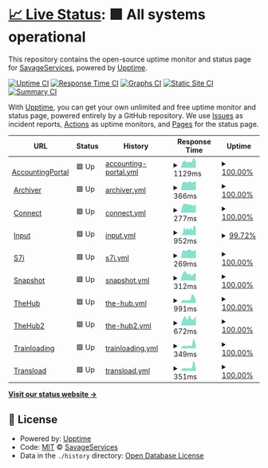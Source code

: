 # [📈 Live Status](https://status.savageservices.com): <!--live status--> **🟩 All systems operational**

This repository contains the open-source uptime monitor and status page for [SavageServices](https://status.savageservices.com), powered by [Upptime](https://github.com/upptime/upptime).

[![Uptime CI](https://github.com/SavageServices/status/workflows/Uptime%20CI/badge.svg)](https://github.com/upptime/upptime/actions?query=workflow%3A%22Uptime+CI%22)
[![Response Time CI](https://github.com/SavageServices/status/workflows/Response%20Time%20CI/badge.svg)](https://github.com/upptime/upptime/actions?query=workflow%3A%22Response+Time+CI%22)
[![Graphs CI](https://github.com/SavageServices/status/workflows/Graphs%20CI/badge.svg)](https://github.com/upptime/upptime/actions?query=workflow%3A%22Graphs+CI%22)
[![Static Site CI](https://github.com/SavageServices/status/workflows/Static%20Site%20CI/badge.svg)](https://github.com/upptime/upptime/actions?query=workflow%3A%22Static+Site+CI%22)
[![Summary CI](https://github.com/SavageServices/status/workflows/Summary%20CI/badge.svg)](https://github.com/upptime/upptime/actions?query=workflow%3A%22Summary+CI%22)

With [Upptime](https://upptime.js.org), you can get your own unlimited and free uptime monitor and status page, powered entirely by a GitHub repository. We use [Issues](https://github.com/SavageServices/status/issues) as incident reports, [Actions](https://github.com/SavageServices/status/actions) as uptime monitors, and [Pages](https://status.savageservices.com) for the status page.

<!--start: status pages-->
<!-- This summary is generated by Upptime (https://github.com/upptime/upptime) -->
<!-- Do not edit this manually, your changes will be overwritten -->
<!-- prettier-ignore -->
| URL | Status | History | Response Time | Uptime |
| --- | ------ | ------- | ------------- | ------ |
| <img alt="" src="https://favicons.githubusercontent.com/accounting.savageservices.com" height="13"> [AccountingPortal](https://accounting.savageservices.com/accountingPortal/) | 🟩 Up | [accounting-portal.yml](https://github.com/SavageServices/status/commits/HEAD/history/accounting-portal.yml) | <details><summary><img alt="Response time graph" src="./graphs/accounting-portal/response-time-week.png" height="20"> 1129ms</summary><br><a href="https://status.savageservices.com/history/accounting-portal"><img alt="Response time 1140" src="https://img.shields.io/endpoint?url=https%3A%2F%2Fraw.githubusercontent.com%2FSavageServices%2Fstatus%2FHEAD%2Fapi%2Faccounting-portal%2Fresponse-time.json"></a><br><a href="https://status.savageservices.com/history/accounting-portal"><img alt="24-hour response time 1062" src="https://img.shields.io/endpoint?url=https%3A%2F%2Fraw.githubusercontent.com%2FSavageServices%2Fstatus%2FHEAD%2Fapi%2Faccounting-portal%2Fresponse-time-day.json"></a><br><a href="https://status.savageservices.com/history/accounting-portal"><img alt="7-day response time 1129" src="https://img.shields.io/endpoint?url=https%3A%2F%2Fraw.githubusercontent.com%2FSavageServices%2Fstatus%2FHEAD%2Fapi%2Faccounting-portal%2Fresponse-time-week.json"></a><br><a href="https://status.savageservices.com/history/accounting-portal"><img alt="30-day response time 1145" src="https://img.shields.io/endpoint?url=https%3A%2F%2Fraw.githubusercontent.com%2FSavageServices%2Fstatus%2FHEAD%2Fapi%2Faccounting-portal%2Fresponse-time-month.json"></a><br><a href="https://status.savageservices.com/history/accounting-portal"><img alt="1-year response time 1140" src="https://img.shields.io/endpoint?url=https%3A%2F%2Fraw.githubusercontent.com%2FSavageServices%2Fstatus%2FHEAD%2Fapi%2Faccounting-portal%2Fresponse-time-year.json"></a></details> | <details><summary><a href="https://status.savageservices.com/history/accounting-portal">100.00%</a></summary><a href="https://status.savageservices.com/history/accounting-portal"><img alt="All-time uptime 100.00%" src="https://img.shields.io/endpoint?url=https%3A%2F%2Fraw.githubusercontent.com%2FSavageServices%2Fstatus%2FHEAD%2Fapi%2Faccounting-portal%2Fuptime.json"></a><br><a href="https://status.savageservices.com/history/accounting-portal"><img alt="24-hour uptime 100.00%" src="https://img.shields.io/endpoint?url=https%3A%2F%2Fraw.githubusercontent.com%2FSavageServices%2Fstatus%2FHEAD%2Fapi%2Faccounting-portal%2Fuptime-day.json"></a><br><a href="https://status.savageservices.com/history/accounting-portal"><img alt="7-day uptime 100.00%" src="https://img.shields.io/endpoint?url=https%3A%2F%2Fraw.githubusercontent.com%2FSavageServices%2Fstatus%2FHEAD%2Fapi%2Faccounting-portal%2Fuptime-week.json"></a><br><a href="https://status.savageservices.com/history/accounting-portal"><img alt="30-day uptime 100.00%" src="https://img.shields.io/endpoint?url=https%3A%2F%2Fraw.githubusercontent.com%2FSavageServices%2Fstatus%2FHEAD%2Fapi%2Faccounting-portal%2Fuptime-month.json"></a><br><a href="https://status.savageservices.com/history/accounting-portal"><img alt="1-year uptime 100.00%" src="https://img.shields.io/endpoint?url=https%3A%2F%2Fraw.githubusercontent.com%2FSavageServices%2Fstatus%2FHEAD%2Fapi%2Faccounting-portal%2Fuptime-year.json"></a></details>
| <img alt="" src="https://favicons.githubusercontent.com/archiver.savageservices.com" height="13"> [Archiver](https://archiver.savageservices.com/) | 🟩 Up | [archiver.yml](https://github.com/SavageServices/status/commits/HEAD/history/archiver.yml) | <details><summary><img alt="Response time graph" src="./graphs/archiver/response-time-week.png" height="20"> 366ms</summary><br><a href="https://status.savageservices.com/history/archiver"><img alt="Response time 380" src="https://img.shields.io/endpoint?url=https%3A%2F%2Fraw.githubusercontent.com%2FSavageServices%2Fstatus%2FHEAD%2Fapi%2Farchiver%2Fresponse-time.json"></a><br><a href="https://status.savageservices.com/history/archiver"><img alt="24-hour response time 414" src="https://img.shields.io/endpoint?url=https%3A%2F%2Fraw.githubusercontent.com%2FSavageServices%2Fstatus%2FHEAD%2Fapi%2Farchiver%2Fresponse-time-day.json"></a><br><a href="https://status.savageservices.com/history/archiver"><img alt="7-day response time 366" src="https://img.shields.io/endpoint?url=https%3A%2F%2Fraw.githubusercontent.com%2FSavageServices%2Fstatus%2FHEAD%2Fapi%2Farchiver%2Fresponse-time-week.json"></a><br><a href="https://status.savageservices.com/history/archiver"><img alt="30-day response time 374" src="https://img.shields.io/endpoint?url=https%3A%2F%2Fraw.githubusercontent.com%2FSavageServices%2Fstatus%2FHEAD%2Fapi%2Farchiver%2Fresponse-time-month.json"></a><br><a href="https://status.savageservices.com/history/archiver"><img alt="1-year response time 380" src="https://img.shields.io/endpoint?url=https%3A%2F%2Fraw.githubusercontent.com%2FSavageServices%2Fstatus%2FHEAD%2Fapi%2Farchiver%2Fresponse-time-year.json"></a></details> | <details><summary><a href="https://status.savageservices.com/history/archiver">100.00%</a></summary><a href="https://status.savageservices.com/history/archiver"><img alt="All-time uptime 100.00%" src="https://img.shields.io/endpoint?url=https%3A%2F%2Fraw.githubusercontent.com%2FSavageServices%2Fstatus%2FHEAD%2Fapi%2Farchiver%2Fuptime.json"></a><br><a href="https://status.savageservices.com/history/archiver"><img alt="24-hour uptime 100.00%" src="https://img.shields.io/endpoint?url=https%3A%2F%2Fraw.githubusercontent.com%2FSavageServices%2Fstatus%2FHEAD%2Fapi%2Farchiver%2Fuptime-day.json"></a><br><a href="https://status.savageservices.com/history/archiver"><img alt="7-day uptime 100.00%" src="https://img.shields.io/endpoint?url=https%3A%2F%2Fraw.githubusercontent.com%2FSavageServices%2Fstatus%2FHEAD%2Fapi%2Farchiver%2Fuptime-week.json"></a><br><a href="https://status.savageservices.com/history/archiver"><img alt="30-day uptime 100.00%" src="https://img.shields.io/endpoint?url=https%3A%2F%2Fraw.githubusercontent.com%2FSavageServices%2Fstatus%2FHEAD%2Fapi%2Farchiver%2Fuptime-month.json"></a><br><a href="https://status.savageservices.com/history/archiver"><img alt="1-year uptime 100.00%" src="https://img.shields.io/endpoint?url=https%3A%2F%2Fraw.githubusercontent.com%2FSavageServices%2Fstatus%2FHEAD%2Fapi%2Farchiver%2Fuptime-year.json"></a></details>
| <img alt="" src="https://favicons.githubusercontent.com/connect.savageservices.com" height="13"> [Connect](https://connect.savageservices.com) | 🟩 Up | [connect.yml](https://github.com/SavageServices/status/commits/HEAD/history/connect.yml) | <details><summary><img alt="Response time graph" src="./graphs/connect/response-time-week.png" height="20"> 277ms</summary><br><a href="https://status.savageservices.com/history/connect"><img alt="Response time 292" src="https://img.shields.io/endpoint?url=https%3A%2F%2Fraw.githubusercontent.com%2FSavageServices%2Fstatus%2FHEAD%2Fapi%2Fconnect%2Fresponse-time.json"></a><br><a href="https://status.savageservices.com/history/connect"><img alt="24-hour response time 291" src="https://img.shields.io/endpoint?url=https%3A%2F%2Fraw.githubusercontent.com%2FSavageServices%2Fstatus%2FHEAD%2Fapi%2Fconnect%2Fresponse-time-day.json"></a><br><a href="https://status.savageservices.com/history/connect"><img alt="7-day response time 277" src="https://img.shields.io/endpoint?url=https%3A%2F%2Fraw.githubusercontent.com%2FSavageServices%2Fstatus%2FHEAD%2Fapi%2Fconnect%2Fresponse-time-week.json"></a><br><a href="https://status.savageservices.com/history/connect"><img alt="30-day response time 288" src="https://img.shields.io/endpoint?url=https%3A%2F%2Fraw.githubusercontent.com%2FSavageServices%2Fstatus%2FHEAD%2Fapi%2Fconnect%2Fresponse-time-month.json"></a><br><a href="https://status.savageservices.com/history/connect"><img alt="1-year response time 292" src="https://img.shields.io/endpoint?url=https%3A%2F%2Fraw.githubusercontent.com%2FSavageServices%2Fstatus%2FHEAD%2Fapi%2Fconnect%2Fresponse-time-year.json"></a></details> | <details><summary><a href="https://status.savageservices.com/history/connect">100.00%</a></summary><a href="https://status.savageservices.com/history/connect"><img alt="All-time uptime 100.00%" src="https://img.shields.io/endpoint?url=https%3A%2F%2Fraw.githubusercontent.com%2FSavageServices%2Fstatus%2FHEAD%2Fapi%2Fconnect%2Fuptime.json"></a><br><a href="https://status.savageservices.com/history/connect"><img alt="24-hour uptime 100.00%" src="https://img.shields.io/endpoint?url=https%3A%2F%2Fraw.githubusercontent.com%2FSavageServices%2Fstatus%2FHEAD%2Fapi%2Fconnect%2Fuptime-day.json"></a><br><a href="https://status.savageservices.com/history/connect"><img alt="7-day uptime 100.00%" src="https://img.shields.io/endpoint?url=https%3A%2F%2Fraw.githubusercontent.com%2FSavageServices%2Fstatus%2FHEAD%2Fapi%2Fconnect%2Fuptime-week.json"></a><br><a href="https://status.savageservices.com/history/connect"><img alt="30-day uptime 100.00%" src="https://img.shields.io/endpoint?url=https%3A%2F%2Fraw.githubusercontent.com%2FSavageServices%2Fstatus%2FHEAD%2Fapi%2Fconnect%2Fuptime-month.json"></a><br><a href="https://status.savageservices.com/history/connect"><img alt="1-year uptime 100.00%" src="https://img.shields.io/endpoint?url=https%3A%2F%2Fraw.githubusercontent.com%2FSavageServices%2Fstatus%2FHEAD%2Fapi%2Fconnect%2Fuptime-year.json"></a></details>
| <img alt="" src="https://favicons.githubusercontent.com/input.savageservices.com" height="13"> [Input](https://input.savageservices.com) | 🟩 Up | [input.yml](https://github.com/SavageServices/status/commits/HEAD/history/input.yml) | <details><summary><img alt="Response time graph" src="./graphs/input/response-time-week.png" height="20"> 952ms</summary><br><a href="https://status.savageservices.com/history/input"><img alt="Response time 930" src="https://img.shields.io/endpoint?url=https%3A%2F%2Fraw.githubusercontent.com%2FSavageServices%2Fstatus%2FHEAD%2Fapi%2Finput%2Fresponse-time.json"></a><br><a href="https://status.savageservices.com/history/input"><img alt="24-hour response time 1145" src="https://img.shields.io/endpoint?url=https%3A%2F%2Fraw.githubusercontent.com%2FSavageServices%2Fstatus%2FHEAD%2Fapi%2Finput%2Fresponse-time-day.json"></a><br><a href="https://status.savageservices.com/history/input"><img alt="7-day response time 952" src="https://img.shields.io/endpoint?url=https%3A%2F%2Fraw.githubusercontent.com%2FSavageServices%2Fstatus%2FHEAD%2Fapi%2Finput%2Fresponse-time-week.json"></a><br><a href="https://status.savageservices.com/history/input"><img alt="30-day response time 1063" src="https://img.shields.io/endpoint?url=https%3A%2F%2Fraw.githubusercontent.com%2FSavageServices%2Fstatus%2FHEAD%2Fapi%2Finput%2Fresponse-time-month.json"></a><br><a href="https://status.savageservices.com/history/input"><img alt="1-year response time 930" src="https://img.shields.io/endpoint?url=https%3A%2F%2Fraw.githubusercontent.com%2FSavageServices%2Fstatus%2FHEAD%2Fapi%2Finput%2Fresponse-time-year.json"></a></details> | <details><summary><a href="https://status.savageservices.com/history/input">99.72%</a></summary><a href="https://status.savageservices.com/history/input"><img alt="All-time uptime 99.16%" src="https://img.shields.io/endpoint?url=https%3A%2F%2Fraw.githubusercontent.com%2FSavageServices%2Fstatus%2FHEAD%2Fapi%2Finput%2Fuptime.json"></a><br><a href="https://status.savageservices.com/history/input"><img alt="24-hour uptime 100.00%" src="https://img.shields.io/endpoint?url=https%3A%2F%2Fraw.githubusercontent.com%2FSavageServices%2Fstatus%2FHEAD%2Fapi%2Finput%2Fuptime-day.json"></a><br><a href="https://status.savageservices.com/history/input"><img alt="7-day uptime 99.72%" src="https://img.shields.io/endpoint?url=https%3A%2F%2Fraw.githubusercontent.com%2FSavageServices%2Fstatus%2FHEAD%2Fapi%2Finput%2Fuptime-week.json"></a><br><a href="https://status.savageservices.com/history/input"><img alt="30-day uptime 99.94%" src="https://img.shields.io/endpoint?url=https%3A%2F%2Fraw.githubusercontent.com%2FSavageServices%2Fstatus%2FHEAD%2Fapi%2Finput%2Fuptime-month.json"></a><br><a href="https://status.savageservices.com/history/input"><img alt="1-year uptime 99.16%" src="https://img.shields.io/endpoint?url=https%3A%2F%2Fraw.githubusercontent.com%2FSavageServices%2Fstatus%2FHEAD%2Fapi%2Finput%2Fuptime-year.json"></a></details>
| <img alt="" src="https://favicons.githubusercontent.com/s7i.savageservices.com" height="13"> [S7i](https://s7i.savageservices.com) | 🟩 Up | [s7i.yml](https://github.com/SavageServices/status/commits/HEAD/history/s7i.yml) | <details><summary><img alt="Response time graph" src="./graphs/s7i/response-time-week.png" height="20"> 269ms</summary><br><a href="https://status.savageservices.com/history/s7i"><img alt="Response time 289" src="https://img.shields.io/endpoint?url=https%3A%2F%2Fraw.githubusercontent.com%2FSavageServices%2Fstatus%2FHEAD%2Fapi%2Fs7i%2Fresponse-time.json"></a><br><a href="https://status.savageservices.com/history/s7i"><img alt="24-hour response time 290" src="https://img.shields.io/endpoint?url=https%3A%2F%2Fraw.githubusercontent.com%2FSavageServices%2Fstatus%2FHEAD%2Fapi%2Fs7i%2Fresponse-time-day.json"></a><br><a href="https://status.savageservices.com/history/s7i"><img alt="7-day response time 269" src="https://img.shields.io/endpoint?url=https%3A%2F%2Fraw.githubusercontent.com%2FSavageServices%2Fstatus%2FHEAD%2Fapi%2Fs7i%2Fresponse-time-week.json"></a><br><a href="https://status.savageservices.com/history/s7i"><img alt="30-day response time 293" src="https://img.shields.io/endpoint?url=https%3A%2F%2Fraw.githubusercontent.com%2FSavageServices%2Fstatus%2FHEAD%2Fapi%2Fs7i%2Fresponse-time-month.json"></a><br><a href="https://status.savageservices.com/history/s7i"><img alt="1-year response time 289" src="https://img.shields.io/endpoint?url=https%3A%2F%2Fraw.githubusercontent.com%2FSavageServices%2Fstatus%2FHEAD%2Fapi%2Fs7i%2Fresponse-time-year.json"></a></details> | <details><summary><a href="https://status.savageservices.com/history/s7i">100.00%</a></summary><a href="https://status.savageservices.com/history/s7i"><img alt="All-time uptime 100.00%" src="https://img.shields.io/endpoint?url=https%3A%2F%2Fraw.githubusercontent.com%2FSavageServices%2Fstatus%2FHEAD%2Fapi%2Fs7i%2Fuptime.json"></a><br><a href="https://status.savageservices.com/history/s7i"><img alt="24-hour uptime 100.00%" src="https://img.shields.io/endpoint?url=https%3A%2F%2Fraw.githubusercontent.com%2FSavageServices%2Fstatus%2FHEAD%2Fapi%2Fs7i%2Fuptime-day.json"></a><br><a href="https://status.savageservices.com/history/s7i"><img alt="7-day uptime 100.00%" src="https://img.shields.io/endpoint?url=https%3A%2F%2Fraw.githubusercontent.com%2FSavageServices%2Fstatus%2FHEAD%2Fapi%2Fs7i%2Fuptime-week.json"></a><br><a href="https://status.savageservices.com/history/s7i"><img alt="30-day uptime 100.00%" src="https://img.shields.io/endpoint?url=https%3A%2F%2Fraw.githubusercontent.com%2FSavageServices%2Fstatus%2FHEAD%2Fapi%2Fs7i%2Fuptime-month.json"></a><br><a href="https://status.savageservices.com/history/s7i"><img alt="1-year uptime 100.00%" src="https://img.shields.io/endpoint?url=https%3A%2F%2Fraw.githubusercontent.com%2FSavageServices%2Fstatus%2FHEAD%2Fapi%2Fs7i%2Fuptime-year.json"></a></details>
| <img alt="" src="https://favicons.githubusercontent.com/snapshot.savageservices.com" height="13"> [Snapshot](https://snapshot.savageservices.com) | 🟩 Up | [snapshot.yml](https://github.com/SavageServices/status/commits/HEAD/history/snapshot.yml) | <details><summary><img alt="Response time graph" src="./graphs/snapshot/response-time-week.png" height="20"> 312ms</summary><br><a href="https://status.savageservices.com/history/snapshot"><img alt="Response time 317" src="https://img.shields.io/endpoint?url=https%3A%2F%2Fraw.githubusercontent.com%2FSavageServices%2Fstatus%2FHEAD%2Fapi%2Fsnapshot%2Fresponse-time.json"></a><br><a href="https://status.savageservices.com/history/snapshot"><img alt="24-hour response time 356" src="https://img.shields.io/endpoint?url=https%3A%2F%2Fraw.githubusercontent.com%2FSavageServices%2Fstatus%2FHEAD%2Fapi%2Fsnapshot%2Fresponse-time-day.json"></a><br><a href="https://status.savageservices.com/history/snapshot"><img alt="7-day response time 312" src="https://img.shields.io/endpoint?url=https%3A%2F%2Fraw.githubusercontent.com%2FSavageServices%2Fstatus%2FHEAD%2Fapi%2Fsnapshot%2Fresponse-time-week.json"></a><br><a href="https://status.savageservices.com/history/snapshot"><img alt="30-day response time 318" src="https://img.shields.io/endpoint?url=https%3A%2F%2Fraw.githubusercontent.com%2FSavageServices%2Fstatus%2FHEAD%2Fapi%2Fsnapshot%2Fresponse-time-month.json"></a><br><a href="https://status.savageservices.com/history/snapshot"><img alt="1-year response time 317" src="https://img.shields.io/endpoint?url=https%3A%2F%2Fraw.githubusercontent.com%2FSavageServices%2Fstatus%2FHEAD%2Fapi%2Fsnapshot%2Fresponse-time-year.json"></a></details> | <details><summary><a href="https://status.savageservices.com/history/snapshot">100.00%</a></summary><a href="https://status.savageservices.com/history/snapshot"><img alt="All-time uptime 99.96%" src="https://img.shields.io/endpoint?url=https%3A%2F%2Fraw.githubusercontent.com%2FSavageServices%2Fstatus%2FHEAD%2Fapi%2Fsnapshot%2Fuptime.json"></a><br><a href="https://status.savageservices.com/history/snapshot"><img alt="24-hour uptime 100.00%" src="https://img.shields.io/endpoint?url=https%3A%2F%2Fraw.githubusercontent.com%2FSavageServices%2Fstatus%2FHEAD%2Fapi%2Fsnapshot%2Fuptime-day.json"></a><br><a href="https://status.savageservices.com/history/snapshot"><img alt="7-day uptime 100.00%" src="https://img.shields.io/endpoint?url=https%3A%2F%2Fraw.githubusercontent.com%2FSavageServices%2Fstatus%2FHEAD%2Fapi%2Fsnapshot%2Fuptime-week.json"></a><br><a href="https://status.savageservices.com/history/snapshot"><img alt="30-day uptime 100.00%" src="https://img.shields.io/endpoint?url=https%3A%2F%2Fraw.githubusercontent.com%2FSavageServices%2Fstatus%2FHEAD%2Fapi%2Fsnapshot%2Fuptime-month.json"></a><br><a href="https://status.savageservices.com/history/snapshot"><img alt="1-year uptime 99.96%" src="https://img.shields.io/endpoint?url=https%3A%2F%2Fraw.githubusercontent.com%2FSavageServices%2Fstatus%2FHEAD%2Fapi%2Fsnapshot%2Fuptime-year.json"></a></details>
| <img alt="" src="https://favicons.githubusercontent.com/thehub.savageservices.com" height="13"> [TheHub](https://thehub.savageservices.com) | 🟩 Up | [the-hub.yml](https://github.com/SavageServices/status/commits/HEAD/history/the-hub.yml) | <details><summary><img alt="Response time graph" src="./graphs/the-hub/response-time-week.png" height="20"> 991ms</summary><br><a href="https://status.savageservices.com/history/the-hub"><img alt="Response time 1497" src="https://img.shields.io/endpoint?url=https%3A%2F%2Fraw.githubusercontent.com%2FSavageServices%2Fstatus%2FHEAD%2Fapi%2Fthe-hub%2Fresponse-time.json"></a><br><a href="https://status.savageservices.com/history/the-hub"><img alt="24-hour response time 764" src="https://img.shields.io/endpoint?url=https%3A%2F%2Fraw.githubusercontent.com%2FSavageServices%2Fstatus%2FHEAD%2Fapi%2Fthe-hub%2Fresponse-time-day.json"></a><br><a href="https://status.savageservices.com/history/the-hub"><img alt="7-day response time 991" src="https://img.shields.io/endpoint?url=https%3A%2F%2Fraw.githubusercontent.com%2FSavageServices%2Fstatus%2FHEAD%2Fapi%2Fthe-hub%2Fresponse-time-week.json"></a><br><a href="https://status.savageservices.com/history/the-hub"><img alt="30-day response time 782" src="https://img.shields.io/endpoint?url=https%3A%2F%2Fraw.githubusercontent.com%2FSavageServices%2Fstatus%2FHEAD%2Fapi%2Fthe-hub%2Fresponse-time-month.json"></a><br><a href="https://status.savageservices.com/history/the-hub"><img alt="1-year response time 1497" src="https://img.shields.io/endpoint?url=https%3A%2F%2Fraw.githubusercontent.com%2FSavageServices%2Fstatus%2FHEAD%2Fapi%2Fthe-hub%2Fresponse-time-year.json"></a></details> | <details><summary><a href="https://status.savageservices.com/history/the-hub">100.00%</a></summary><a href="https://status.savageservices.com/history/the-hub"><img alt="All-time uptime 99.91%" src="https://img.shields.io/endpoint?url=https%3A%2F%2Fraw.githubusercontent.com%2FSavageServices%2Fstatus%2FHEAD%2Fapi%2Fthe-hub%2Fuptime.json"></a><br><a href="https://status.savageservices.com/history/the-hub"><img alt="24-hour uptime 100.00%" src="https://img.shields.io/endpoint?url=https%3A%2F%2Fraw.githubusercontent.com%2FSavageServices%2Fstatus%2FHEAD%2Fapi%2Fthe-hub%2Fuptime-day.json"></a><br><a href="https://status.savageservices.com/history/the-hub"><img alt="7-day uptime 100.00%" src="https://img.shields.io/endpoint?url=https%3A%2F%2Fraw.githubusercontent.com%2FSavageServices%2Fstatus%2FHEAD%2Fapi%2Fthe-hub%2Fuptime-week.json"></a><br><a href="https://status.savageservices.com/history/the-hub"><img alt="30-day uptime 100.00%" src="https://img.shields.io/endpoint?url=https%3A%2F%2Fraw.githubusercontent.com%2FSavageServices%2Fstatus%2FHEAD%2Fapi%2Fthe-hub%2Fuptime-month.json"></a><br><a href="https://status.savageservices.com/history/the-hub"><img alt="1-year uptime 99.91%" src="https://img.shields.io/endpoint?url=https%3A%2F%2Fraw.githubusercontent.com%2FSavageServices%2Fstatus%2FHEAD%2Fapi%2Fthe-hub%2Fuptime-year.json"></a></details>
| <img alt="" src="https://favicons.githubusercontent.com/thehub2.savageservices.com" height="13"> [TheHub2](https://thehub2.savageservices.com) | 🟩 Up | [the-hub2.yml](https://github.com/SavageServices/status/commits/HEAD/history/the-hub2.yml) | <details><summary><img alt="Response time graph" src="./graphs/the-hub2/response-time-week.png" height="20"> 672ms</summary><br><a href="https://status.savageservices.com/history/the-hub2"><img alt="Response time 780" src="https://img.shields.io/endpoint?url=https%3A%2F%2Fraw.githubusercontent.com%2FSavageServices%2Fstatus%2FHEAD%2Fapi%2Fthe-hub2%2Fresponse-time.json"></a><br><a href="https://status.savageservices.com/history/the-hub2"><img alt="24-hour response time 875" src="https://img.shields.io/endpoint?url=https%3A%2F%2Fraw.githubusercontent.com%2FSavageServices%2Fstatus%2FHEAD%2Fapi%2Fthe-hub2%2Fresponse-time-day.json"></a><br><a href="https://status.savageservices.com/history/the-hub2"><img alt="7-day response time 672" src="https://img.shields.io/endpoint?url=https%3A%2F%2Fraw.githubusercontent.com%2FSavageServices%2Fstatus%2FHEAD%2Fapi%2Fthe-hub2%2Fresponse-time-week.json"></a><br><a href="https://status.savageservices.com/history/the-hub2"><img alt="30-day response time 748" src="https://img.shields.io/endpoint?url=https%3A%2F%2Fraw.githubusercontent.com%2FSavageServices%2Fstatus%2FHEAD%2Fapi%2Fthe-hub2%2Fresponse-time-month.json"></a><br><a href="https://status.savageservices.com/history/the-hub2"><img alt="1-year response time 780" src="https://img.shields.io/endpoint?url=https%3A%2F%2Fraw.githubusercontent.com%2FSavageServices%2Fstatus%2FHEAD%2Fapi%2Fthe-hub2%2Fresponse-time-year.json"></a></details> | <details><summary><a href="https://status.savageservices.com/history/the-hub2">100.00%</a></summary><a href="https://status.savageservices.com/history/the-hub2"><img alt="All-time uptime 99.97%" src="https://img.shields.io/endpoint?url=https%3A%2F%2Fraw.githubusercontent.com%2FSavageServices%2Fstatus%2FHEAD%2Fapi%2Fthe-hub2%2Fuptime.json"></a><br><a href="https://status.savageservices.com/history/the-hub2"><img alt="24-hour uptime 100.00%" src="https://img.shields.io/endpoint?url=https%3A%2F%2Fraw.githubusercontent.com%2FSavageServices%2Fstatus%2FHEAD%2Fapi%2Fthe-hub2%2Fuptime-day.json"></a><br><a href="https://status.savageservices.com/history/the-hub2"><img alt="7-day uptime 100.00%" src="https://img.shields.io/endpoint?url=https%3A%2F%2Fraw.githubusercontent.com%2FSavageServices%2Fstatus%2FHEAD%2Fapi%2Fthe-hub2%2Fuptime-week.json"></a><br><a href="https://status.savageservices.com/history/the-hub2"><img alt="30-day uptime 100.00%" src="https://img.shields.io/endpoint?url=https%3A%2F%2Fraw.githubusercontent.com%2FSavageServices%2Fstatus%2FHEAD%2Fapi%2Fthe-hub2%2Fuptime-month.json"></a><br><a href="https://status.savageservices.com/history/the-hub2"><img alt="1-year uptime 99.97%" src="https://img.shields.io/endpoint?url=https%3A%2F%2Fraw.githubusercontent.com%2FSavageServices%2Fstatus%2FHEAD%2Fapi%2Fthe-hub2%2Fuptime-year.json"></a></details>
| <img alt="" src="https://favicons.githubusercontent.com/trainloading.savageservices.com" height="13"> [Trainloading](https://trainloading.savageservices.com/train-loading/train/) | 🟩 Up | [trainloading.yml](https://github.com/SavageServices/status/commits/HEAD/history/trainloading.yml) | <details><summary><img alt="Response time graph" src="./graphs/trainloading/response-time-week.png" height="20"> 349ms</summary><br><a href="https://status.savageservices.com/history/trainloading"><img alt="Response time 286" src="https://img.shields.io/endpoint?url=https%3A%2F%2Fraw.githubusercontent.com%2FSavageServices%2Fstatus%2FHEAD%2Fapi%2Ftrainloading%2Fresponse-time.json"></a><br><a href="https://status.savageservices.com/history/trainloading"><img alt="24-hour response time 270" src="https://img.shields.io/endpoint?url=https%3A%2F%2Fraw.githubusercontent.com%2FSavageServices%2Fstatus%2FHEAD%2Fapi%2Ftrainloading%2Fresponse-time-day.json"></a><br><a href="https://status.savageservices.com/history/trainloading"><img alt="7-day response time 349" src="https://img.shields.io/endpoint?url=https%3A%2F%2Fraw.githubusercontent.com%2FSavageServices%2Fstatus%2FHEAD%2Fapi%2Ftrainloading%2Fresponse-time-week.json"></a><br><a href="https://status.savageservices.com/history/trainloading"><img alt="30-day response time 297" src="https://img.shields.io/endpoint?url=https%3A%2F%2Fraw.githubusercontent.com%2FSavageServices%2Fstatus%2FHEAD%2Fapi%2Ftrainloading%2Fresponse-time-month.json"></a><br><a href="https://status.savageservices.com/history/trainloading"><img alt="1-year response time 286" src="https://img.shields.io/endpoint?url=https%3A%2F%2Fraw.githubusercontent.com%2FSavageServices%2Fstatus%2FHEAD%2Fapi%2Ftrainloading%2Fresponse-time-year.json"></a></details> | <details><summary><a href="https://status.savageservices.com/history/trainloading">100.00%</a></summary><a href="https://status.savageservices.com/history/trainloading"><img alt="All-time uptime 99.96%" src="https://img.shields.io/endpoint?url=https%3A%2F%2Fraw.githubusercontent.com%2FSavageServices%2Fstatus%2FHEAD%2Fapi%2Ftrainloading%2Fuptime.json"></a><br><a href="https://status.savageservices.com/history/trainloading"><img alt="24-hour uptime 100.00%" src="https://img.shields.io/endpoint?url=https%3A%2F%2Fraw.githubusercontent.com%2FSavageServices%2Fstatus%2FHEAD%2Fapi%2Ftrainloading%2Fuptime-day.json"></a><br><a href="https://status.savageservices.com/history/trainloading"><img alt="7-day uptime 100.00%" src="https://img.shields.io/endpoint?url=https%3A%2F%2Fraw.githubusercontent.com%2FSavageServices%2Fstatus%2FHEAD%2Fapi%2Ftrainloading%2Fuptime-week.json"></a><br><a href="https://status.savageservices.com/history/trainloading"><img alt="30-day uptime 100.00%" src="https://img.shields.io/endpoint?url=https%3A%2F%2Fraw.githubusercontent.com%2FSavageServices%2Fstatus%2FHEAD%2Fapi%2Ftrainloading%2Fuptime-month.json"></a><br><a href="https://status.savageservices.com/history/trainloading"><img alt="1-year uptime 99.96%" src="https://img.shields.io/endpoint?url=https%3A%2F%2Fraw.githubusercontent.com%2FSavageServices%2Fstatus%2FHEAD%2Fapi%2Ftrainloading%2Fuptime-year.json"></a></details>
| <img alt="" src="https://favicons.githubusercontent.com/transload.savageservices.com" height="13"> [Transload](https://transload.savageservices.com) | 🟩 Up | [transload.yml](https://github.com/SavageServices/status/commits/HEAD/history/transload.yml) | <details><summary><img alt="Response time graph" src="./graphs/transload/response-time-week.png" height="20"> 351ms</summary><br><a href="https://status.savageservices.com/history/transload"><img alt="Response time 284" src="https://img.shields.io/endpoint?url=https%3A%2F%2Fraw.githubusercontent.com%2FSavageServices%2Fstatus%2FHEAD%2Fapi%2Ftransload%2Fresponse-time.json"></a><br><a href="https://status.savageservices.com/history/transload"><img alt="24-hour response time 261" src="https://img.shields.io/endpoint?url=https%3A%2F%2Fraw.githubusercontent.com%2FSavageServices%2Fstatus%2FHEAD%2Fapi%2Ftransload%2Fresponse-time-day.json"></a><br><a href="https://status.savageservices.com/history/transload"><img alt="7-day response time 351" src="https://img.shields.io/endpoint?url=https%3A%2F%2Fraw.githubusercontent.com%2FSavageServices%2Fstatus%2FHEAD%2Fapi%2Ftransload%2Fresponse-time-week.json"></a><br><a href="https://status.savageservices.com/history/transload"><img alt="30-day response time 297" src="https://img.shields.io/endpoint?url=https%3A%2F%2Fraw.githubusercontent.com%2FSavageServices%2Fstatus%2FHEAD%2Fapi%2Ftransload%2Fresponse-time-month.json"></a><br><a href="https://status.savageservices.com/history/transload"><img alt="1-year response time 284" src="https://img.shields.io/endpoint?url=https%3A%2F%2Fraw.githubusercontent.com%2FSavageServices%2Fstatus%2FHEAD%2Fapi%2Ftransload%2Fresponse-time-year.json"></a></details> | <details><summary><a href="https://status.savageservices.com/history/transload">100.00%</a></summary><a href="https://status.savageservices.com/history/transload"><img alt="All-time uptime 100.00%" src="https://img.shields.io/endpoint?url=https%3A%2F%2Fraw.githubusercontent.com%2FSavageServices%2Fstatus%2FHEAD%2Fapi%2Ftransload%2Fuptime.json"></a><br><a href="https://status.savageservices.com/history/transload"><img alt="24-hour uptime 100.00%" src="https://img.shields.io/endpoint?url=https%3A%2F%2Fraw.githubusercontent.com%2FSavageServices%2Fstatus%2FHEAD%2Fapi%2Ftransload%2Fuptime-day.json"></a><br><a href="https://status.savageservices.com/history/transload"><img alt="7-day uptime 100.00%" src="https://img.shields.io/endpoint?url=https%3A%2F%2Fraw.githubusercontent.com%2FSavageServices%2Fstatus%2FHEAD%2Fapi%2Ftransload%2Fuptime-week.json"></a><br><a href="https://status.savageservices.com/history/transload"><img alt="30-day uptime 100.00%" src="https://img.shields.io/endpoint?url=https%3A%2F%2Fraw.githubusercontent.com%2FSavageServices%2Fstatus%2FHEAD%2Fapi%2Ftransload%2Fuptime-month.json"></a><br><a href="https://status.savageservices.com/history/transload"><img alt="1-year uptime 100.00%" src="https://img.shields.io/endpoint?url=https%3A%2F%2Fraw.githubusercontent.com%2FSavageServices%2Fstatus%2FHEAD%2Fapi%2Ftransload%2Fuptime-year.json"></a></details>

<!--end: status pages-->

[**Visit our status website →**](https://status.savageservices.com)

## 📄 License

- Powered by: [Upptime](https://github.com/upptime/upptime)
- Code: [MIT](./LICENSE) © [SavageServices](https://status.savageservices.com)
- Data in the `./history` directory: [Open Database License](https://opendatacommons.org/licenses/odbl/1-0/)
